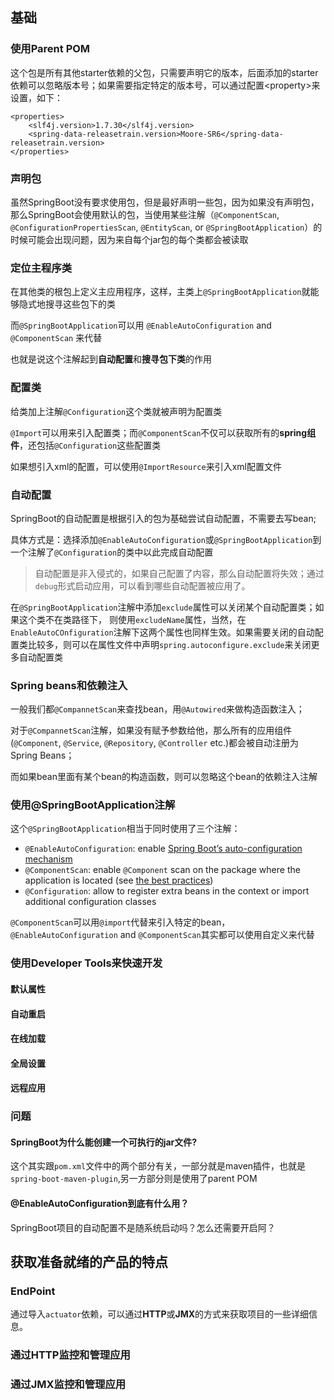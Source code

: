 ## 基础 

### 使用Parent POM

这个包是所有其他starter依赖的父包，只需要声明它的版本，后面添加的starter依赖可以忽略版本号；如果需要指定特定的版本号，可以通过配置\<property>来设置，如下：

```
<properties>
	<slf4j.version>1.7.30</slf4j.version>
	<spring-data-releasetrain.version>Moore-SR6</spring-data-releasetrain.version>
</properties>
```

### 声明包

虽然SpringBoot没有要求使用包，但是最好声明一些包，因为如果没有声明包，那么SpringBoot会使用默认的包，当使用某些注解（`@ComponentScan`, `@ConfigurationPropertiesScan`, `@EntityScan`, or `@SpringBootApplication`）的时候可能会出现问题，因为来自每个jar包的每个类都会被读取

### 定位主程序类

在其他类的根包上定义主应用程序，这样，主类上`@SpringBootApplication`就能够隐式地搜寻这些包下的类

而`@SpringBootApplication`可以用  `@EnableAutoConfiguration` and `@ComponentScan` 来代替

也就是说这个注解起到**自动配置**和**搜寻包下类**的作用

### 配置类

给类加上注解`@Configuration`这个类就被声明为配置类

`@Import`可以用来引入配置类；而`@ComponentScan`不仅可以获取所有的**spring组件**，还包括`@Configuration`这些配置类

如果想引入xml的配置，可以使用`@ImportResource`来引入xml配置文件

### 自动配置

SpringBoot的自动配置是根据引入的包为基础尝试自动配置，不需要去写bean;

具体方式是：选择添加`@EnableAutoConfiguration`或`@SpringBootApplication`到一个注解了`@Configuration`的类中以此完成自动配置

> 自动配置是非入侵式的，如果自己配置了内容，那么自动配置将失效；通过`debug`形式启动应用，可以看到哪些自动配置被应用了。

在`@SpringBootApplication`注解中添加`exclude`属性可以关闭某个自动配置类；如果这个类不在类路径下， 则使用`excludeName`属性，当然，在`EnableAutoCOnfiguration`注解下这两个属性也同样生效。如果需要关闭的自动配置类比较多，则可以在属性文件中声明`spring.autoconfigure.exclude`来关闭更多自动配置类

### Spring beans和依赖注入

一般我们都`@CompannetScan`来查找bean，用`@Autowired`来做构造函数注入；

对于`@CompannetScan`注解，如果没有赋予参数给他，那么所有的应用组件(`@Component`, `@Service`, `@Repository`, `@Controller` etc.)都会被自动注册为Spring Beans；

而如果bean里面有某个bean的构造函数，则可以忽略这个bean的依赖注入注解

### 使用@SpringBootApplication注解

这个`@SpringBootApplication`相当于同时使用了三个注解：

- `@EnableAutoConfiguration`: enable [Spring Boot’s auto-configuration mechanism](https://docs.spring.io/spring-boot/docs/current/reference/html/using-spring-boot.html#using-boot-auto-configuration)
- `@ComponentScan`: enable `@Component` scan on the package where the application is located (see [the best practices](https://docs.spring.io/spring-boot/docs/current/reference/html/using-spring-boot.html#using-boot-structuring-your-code))
- `@Configuration`: allow to register extra beans in the context or import additional configuration classes

`@ComponentScan`可以用`@import`代替来引入特定的bean，`@EnableAutoConfiguration` and `@ComponentScan`其实都可以使用自定义来代替

### 使用Developer Tools来快速开发

#### 默认属性

#### 自动重启

#### 在线加载

#### 全局设置

#### 远程应用

### 问题

#### SpringBoot为什么能创建一个可执行的jar文件?

这个其实跟`pom.xml`文件中的两个部分有关，一部分就是maven插件，也就是`spring-boot-maven-plugin`,另一方部分则是使用了parent POM

#### @EnableAutoConfiguration到底有什么用？

SpringBoot项目的自动配置不是随系统启动吗？怎么还需要开启阿？

## 获取准备就绪的产品的特点

### EndPoint

通过导入`actuator`依赖，可以通过**HTTP**或**JMX**的方式来获取项目的一些详细信息。

### 通过HTTP监控和管理应用

### 通过JMX监控和管理应用

